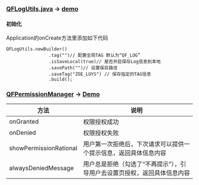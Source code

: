 ### [QFLogUtils.java](https://github.com/QianFanYun/QFUtilCode/blob/143f3a2b44463837bc23dd0ec64fda992044aac4/utilcode/src/main/java/com/qianfanyun/utilcode/qfy_log/QFLogUtils.java)  -> [demo](https://github.com/QianFanYun/QFUtilCode/blob/143f3a2b44463837bc23dd0ec64fda992044aac4/app/src/main/java/com/qianfanyun/qfutilcode/activity/LogDemoActivity.java)
#### 初始化
Application的onCreate方法里添加如下代码
```
QFLogUtils.newBuilder()
                .tag("")// 配置全局TAG 默认为“QF_LOG”
                .isSaveLocal(true)// 是否开启保存Log信息到本地
                .savePath("")// 设置保存路径
                .saveTag("ZOE_LUYS") // 保存指定的TAG信息
                .build();
```

### [QFPermissionManager](https://github.com/QianFanYun/QFUtilCode/blob/5448b93325360b34e0a6feeba7fae89059ef29b8/utilcode/src/main/java/com/qianfanyun/utilcode/qfy_permission/QFPermissionManager.java) -> [Demo](https://github.com/QianFanYun/QFUtilCode/blob/5448b93325360b34e0a6feeba7fae89059ef29b8/app/src/main/java/com/qianfanyun/qfutilcode/activity/QFPremissionDemoActivity.java)

方法 | 说明
---|---
onGranted | 权限授权成功
onDenied | 权限授权失败
showPermissionRational | 用户第一次拒绝后，下次请求可以提供一个提示信息，返回具体信息内容
alwaysDeniedMessage | 用户总是拒绝（勾选了“不再提示”），引导用户去设置页授权，返回具体信息内容

